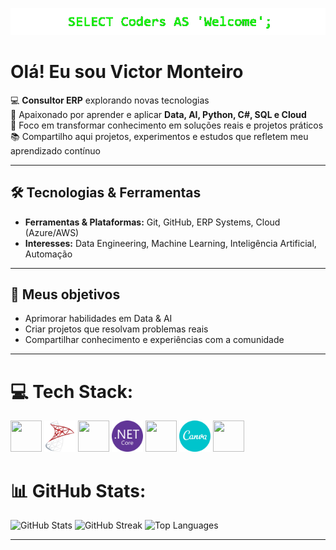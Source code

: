 <p align="center">
  <img src="assets/welcome-wordeffect.gif" alt="Matrix Welcome">
</p>

<!--
<p align="center">
  <a href="https://git.io/typing-svg">
    <img src="https://readme-typing-svg.demolab.com?font=Overpass&pause=1000&color=FF00FF&center=true&width=600&lines=Helping+you+turn+data+into+what+really+matters;Coding+solutions+for+real+business+problems;Always+learning%2C+always+building;Innovation+through+logic+and+creativity;Data+in+motion%2C+code+in+action" alt="Typing SVG">
  </a>
</p>
-->

# Olá! Eu sou Victor Monteiro

💻 **Consultor ERP** explorando novas tecnologias  
🌱 Apaixonado por aprender e aplicar **Data, AI, Python, C#, SQL e Cloud**  
🚀 Foco em transformar conhecimento em soluções reais e projetos práticos  
📚 Compartilho aqui projetos, experimentos e estudos que refletem meu aprendizado contínuo  

---

## 🛠 Tecnologias & Ferramentas 
- **Ferramentas & Plataformas:** Git, GitHub, ERP Systems, Cloud (Azure/AWS)  
- **Interesses:** Data Engineering, Machine Learning, Inteligência Artificial, Automação  

---

## 📌 Meus objetivos
- Aprimorar habilidades em Data & AI  
- Criar projetos que resolvam problemas reais  
- Compartilhar conhecimento e experiências com a comunidade  
---

# 💻 Tech Stack:
 <!-- ![SQL](https://img.shields.io/badge/SQL-CC2927?style=for-the-badge&logo=Microsoft%20SQL%20Server&logoColor=white) ![C#](https://img.shields.io/badge/c%23-%23239120.svg?style=for-the-badge&logo=csharp&logoColor=white) ![.Net](https://img.shields.io/badge/.NET-5C2D91?style=for-the-badge&logo=.net&logoColor=white) ![MicrosoftSQLServer](https://img.shields.io/badge/Microsoft%20SQL%20Server-CC2927?style=for-the-badge&logo=microsoft%20sql%20server&logoColor=white) ![Canva](https://img.shields.io/badge/Canva-%2300C4CC.svg?style=for-the-badge&logo=Canva&logoColor=white) ![Python](https://img.shields.io/badge/python-3670A0?style=for-the-badge&logo=python&logoColor=ffdd54) ![Git](https://img.shields.io/badge/git-%23F05033.svg?style=for-the-badge&logo=git&logoColor=white) 
-->
<div align="left">
  <img src="https://cdn.jsdelivr.net/gh/devicons/devicon/icons/csharp/csharp-original.svg" width="50" height="50"/>
  <img src="https://raw.githubusercontent.com/devicons/devicon/master/icons/microsoftsqlserver/microsoftsqlserver-original.svg" alt="SQL Server" width="50" height="50"/>
  <img src="https://cdn.jsdelivr.net/gh/devicons/devicon/icons/python/python-original.svg" width="50" height="50"/>
  <img src="https://raw.githubusercontent.com/devicons/devicon/master/icons/dotnetcore/dotnetcore-original.svg" alt="dotnet" width="50" height="50"/>
  <img src="https://cdn.jsdelivr.net/gh/devicons/devicon/icons/git/git-original.svg" width="50" height="50"/>
  <img src="https://raw.githubusercontent.com/devicons/devicon/master/icons/canva/canva-original.svg" alt="Canva" width="50" height="50"/>
  <img src="https://cdn.jsdelivr.net/gh/devicons/devicon/icons/oracle/oracle-original.svg" width="50" height="50"/>
</div>





# 📊 GitHub Stats:
<!-- ![](https://github-readme-stats.vercel.app/api?username=victoroscar30&theme=blue_navy&hide_border=true&include_all_commits=false&count_private=false)<br/>
![](https://nirzak-streak-stats.vercel.app/?user=victoroscar30&theme=blue_navy&hide_border=true)<br/>
![](https://github-readme-stats.vercel.app/api/top-langs/?username=victoroscar30&theme=blue_navy&hide_border=true&include_all_commits=false&count_private=false&layout=compact) -->

<p align="left">
  <img src="https://github-readme-stats.vercel.app/api?username=victoroscar30&theme=blue_navy&hide_border=true&include_all_commits=false&count_private=false" alt="GitHub Stats" />
  <img src="https://nirzak-streak-stats.vercel.app/?user=victoroscar30&theme=blue_navy&hide_border=true" alt="GitHub Streak" />
  <img src="https://github-readme-stats.vercel.app/api/top-langs/?username=victoroscar30&theme=blue_navy&hide_border=true&include_all_commits=false&count_private=false&layout=compact" alt="Top Languages" />
</p>


---
<!-- [![](https://visitcount.itsvg.in/api?id=victoroscar30&icon=9&color=1)](https://visitcount.itsvg.in) 
[Ÿ HŸPE]: https://yhype.me
[GitHub Profile Views Counter]: https://github.com/antonkomarev/github-profile-views-counter
<a href="https://github.com/antonkomarev/github-profile-views-counter">
    <img src="https://komarev.com/ghpvc/?username=victoroscar30&style=for-the-badge">
</a>
-->

<!-- Proudly created with GPRM ( https://gprm.itsvg.in ) -->
